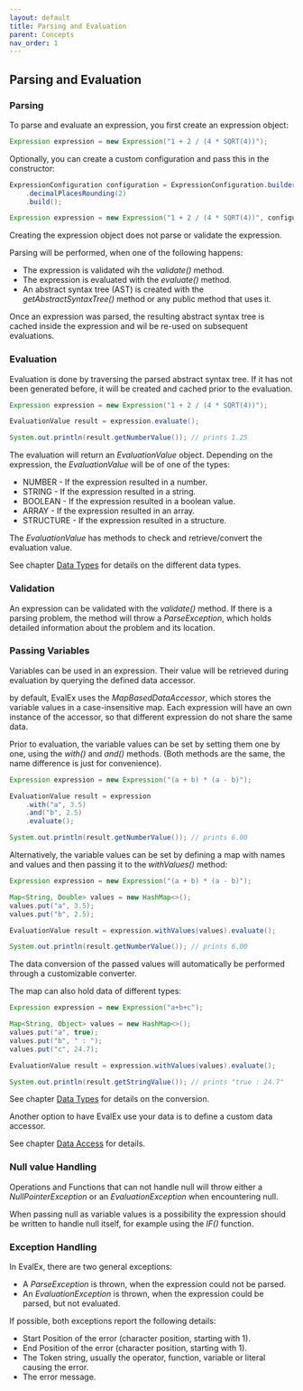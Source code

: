 ```yaml
---
layout: default
title: Parsing and Evaluation
parent: Concepts
nav_order: 1
---
```


## Parsing and Evaluation

### Parsing

To parse and evaluate an expression, you first create an expression object:

```java
Expression expression = new Expression("1 + 2 / (4 * SQRT(4))");
```

Optionally, you can create a custom configuration and pass this in the constructor:

```java
ExpressionConfiguration configuration = ExpressionConfiguration.builder()
    .decimalPlacesRounding(2)
    .build();

Expression expression = new Expression("1 + 2 / (4 * SQRT(4))", configuration);
```

Creating the expression object does not parse or validate the expression.

Parsing will be performed, when one of the following happens:

- The expression is validated wih the _validate()_ method.
- The expression is evaluated with the _evaluate()_ method.
- An abstract syntax tree (AST) is created with the _getAbstractSyntaxTree()_ method or any public
  method that uses it.

Once an expression was parsed, the resulting abstract syntax tree is cached inside the expression
and wil be re-used on subsequent evaluations.

### Evaluation

Evaluation is done by traversing the parsed abstract syntax tree. If it has not been generated
before, it will be created and cached prior to the evaluation.

```java
Expression expression = new Expression("1 + 2 / (4 * SQRT(4))");

EvaluationValue result = expression.evaluate();

System.out.println(result.getNumberValue()); // prints 1.25
```

The evaluation will return an _EvaluationValue_ object. Depending on the expression, the
_EvaluationValue_ will be of one of the types:

- NUMBER - If the expression resulted in a number.
- STRING - If the expression resulted in a string.
- BOOLEAN - If the expression resulted in a boolean value.
- ARRAY - If the expression resulted in an array.
- STRUCTURE - If the expression resulted in a structure.

The _EvaluationValue_ has methods to check and retrieve/convert the evaluation value.

See chapter [Data Types](datatypes.html) for details on the different data types.

### Validation

An expression can be validated with the _validate()_ method. If there is a parsing problem, the
method will throw a _ParseException_, which holds detailed information about the problem and its
location.

### Passing Variables

Variables can be used in an expression. Their value will be retrieved during evaluation by querying
the defined data accessor.

by default, EvalEx uses the _MapBasedDataAccessor_, which stores the variable values in a
case-insensitive map. Each expression will have an own instance of the accessor, so that different
expression do not share the same data.

Prior to evaluation, the variable values can be set by setting them one by one, using the _with()_
and _and()_ methods.
(Both methods are the same, the name difference is just for convenience).

```java
Expression expression = new Expression("(a + b) * (a - b)");

EvaluationValue result = expression
    .with("a", 3.5)
    .and("b", 2.5)
    .evaluate();

System.out.println(result.getNumberValue()); // prints 6.00
```

Alternatively, the variable values can be set by defining a map with names and values and then
passing it to the _withValues()_ method:

```java
Expression expression = new Expression("(a + b) * (a - b)");

Map<String, Double> values = new HashMap<>();
values.put("a", 3.5);
values.put("b", 2.5);

EvaluationValue result = expression.withValues(values).evaluate();

System.out.println(result.getNumberValue()); // prints 6.00
```

The data conversion of the passed values will automatically be performed through a customizable converter.

The map can also hold data of different types:
```java
Expression expression = new Expression("a+b+c");

Map<String, Object> values = new HashMap<>();
values.put("a", true);
values.put("b", " : ");
values.put("c", 24.7);

EvaluationValue result = expression.withValues(values).evaluate();

System.out.println(result.getStringValue()); // prints "true : 24.7"
```

See chapter [Data Types](datatypes.html) for details on the conversion.

Another option to have EvalEx use your data is to define a custom data accessor.

See chapter [Data Access](../customization/data_access.html) for details.

### Null value Handling

Operations and Functions that can not handle null will throw either a _NullPointerException_
or an _EvaluationException_ when encountering null.

When passing null as variable values is a possibility the expression should be written to handle null
itself, for example using the _IF()_ function.

### Exception Handling

In EvalEx, there are two general exceptions:

- A _ParseException_ is thrown, when the expression could not be parsed.
- An _EvaluationException_ is thrown, when the expression could be parsed, but not evaluated.

If possible, both exceptions report the following details:

- Start Position of the error (character position, starting with 1).
- End Position of the error (character position, starting with 1).
- The Token string, usually the operator, function, variable or literal causing the error.
- The error message.

